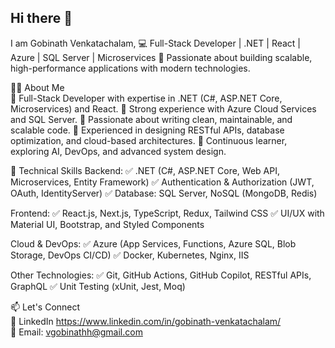 ## Hi there 👋
I am Gobinath Venkatachalam,
💻 Full-Stack Developer | .NET | React | Azure | SQL Server | Microservices 
🚀 Passionate about building scalable, high-performance applications with modern technologies.

👨‍💻 About Me  
🔹 Full-Stack Developer with expertise in .NET (C#, ASP.NET Core, Microservices) and React. 
🔹 Strong experience with Azure Cloud Services and SQL Server. 
🔹 Passionate about writing clean, maintainable, and scalable code. 
🔹 Experienced in designing RESTful APIs, database optimization, and cloud-based architectures. 
🔹 Continuous learner, exploring AI, DevOps, and advanced system design. 

🚀 Technical Skills 
Backend: 
✅ .NET (C#, ASP.NET Core, Web API, Microservices, Entity Framework) 
✅ Authentication & Authorization (JWT, OAuth, IdentityServer) 
✅ Database: SQL Server, NoSQL (MongoDB, Redis) 

Frontend:
✅ React.js, Next.js, TypeScript, Redux, Tailwind CSS 
✅ UI/UX with Material UI, Bootstrap, and Styled Components 

Cloud & DevOps: 
✅ Azure (App Services, Functions, Azure SQL, Blob Storage, DevOps CI/CD) 
✅ Docker, Kubernetes, Nginx, IIS 
     
Other Technologies: 
✅ Git, GitHub Actions, GitHub Copilot, RESTful APIs, GraphQL 
✅ Unit Testing (xUnit, Jest, Moq) 
    
📫 Let's Connect  
🔗 LinkedIn https://www.linkedin.com/in/gobinath-venkatachalam/    
📧 Email: vgobinathh@gmail.com 
 
